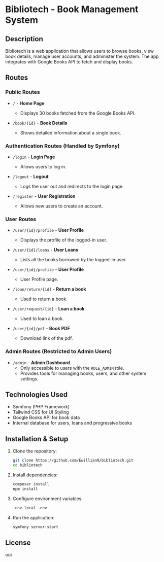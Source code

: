 # Bibliotech - Book Management System

## Description
Bibliotech is a web application that allows users to browse books, view book details, manage user accounts, and administer the system. The app integrates with Google Books API to fetch and display books.

## Routes

### Public Routes

- `/` - **Home Page**
  - Displays 30 books fetched from the Google Books API.

- `/book/{id}` - **Book Details**
  - Shows detailed information about a single book.

### Authentication Routes (Handled by Symfony)

- `/login` - **Login Page**
  - Allows users to log in.

- `/logout` - **Logout**
  - Logs the user out and redirects to the login page.

- `/register` - **User Registration**
  - Allows new users to create an account.

### User Routes

- `/user/{id}/profile` - **User Profile**
  - Displays the profile of the logged-in user.

- `/user/{id}/loans` - **User Loans**
  - Lists all the books borrowed by the logged-in user.
 
- `/user/{id}/profile` - **User Profile**
  - User Profile page.

- `/loan/return/{id]` - **Return a book**
  - Used to return a book.

- `/user/request/{id}` - **Loan a book**
  - Used to loan a book.
    
- `/user/{id}/pdf` - **Book PDF**
  - Download link of the pdf.


### Admin Routes (Restricted to Admin Users)

- `/admin` - **Admin Dashboard**
  - Only accessible to users with the `ROLE_ADMIN` role.
  - Provides tools for managing books, users, and other system settings.

## Technologies Used
- Symfony (PHP Framework)
- Tailwind CSS for UI Styling
- Google Books API for book data
- Internal database for users, loans and progressive books

## Installation & Setup
1. Clone the repository:
   ```sh
   git clone https://github.com/Ewillian9/bibliotech.git
   cd bibliotech
   ```
2. Install dependencies:
   ```sh
   composer install
   npm install
   ```
3. Configure environment variables:
   ```sh
   .env.local .env
   ```
4. Run the application:
   ```sh
   symfony server:start
   ```

## License
oui
